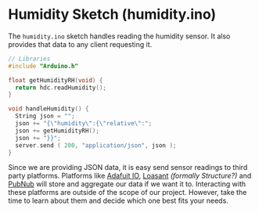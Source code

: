 <!--
title: Main Sketch (reading_sensors.ino)
summary: This document describes the code that we used for our project.
author: G. L. Clark, II
date Created: April 17, 2016
date Modified:{{ file.mtime }}
filename: sketch-humidity.md
-->

# Humidity Sketch (humidity.ino)

The ```humidity.ino``` sketch handles reading the humidity sensor. It also provides that data to any client requesting it. 

```c++
// Libraries
#include "Arduino.h"

float getHumidityRH(void) {
  return hdc.readHumidity();
}

void handleHumidity() {
  String json = "";
  json += "{\"humidity\":{\"relative\":";
  json += getHumidityRH();
  json += "}}";
  server.send ( 200, "application/json", json );
}
```

Since we are providing JSON data, it is easy send sensor readings to third party platforms. Platforms like [Adafuit IO](https://io.adafruit.com), [Loasant](https://www.losant.com/iot-platform) _(formally Structure?)_ and [PubNub](https://www.pubnub.com) will store and aggregate our data if we want it to. Interacting with these platforms are outside of the scope of our project. However, take the time to learn about them and decide which one best fits your needs.